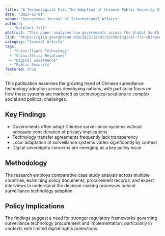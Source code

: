 ```yaml
---
title: "A Technological Fix: The Adoption of Chinese Public Security Systems"
date: "2023-12-01"
venue: "Georgetown Journal of International Affairs"
authors:
  - "Bulelani Jili"
abstract: "This paper analyzes how governments across the Global South adopt and implement Chinese surveillance technologies as solutions to public security challenges. Drawing on case studies from Africa and Asia, the research examines the political economy of technology transfer and its implications for digital sovereignty."
link: "https://gjia.georgetown.edu/2023/12/01/technological-fix-chinese-public-security/"
category: "Journal Article"
tags:
  - "Surveillance Technology"
  - "China-Africa Relations"
  - "Digital Governance"
  - "Public Security"
featured: true
---
```


This publication examines the growing trend of Chinese surveillance technology adoption across developing nations, with particular focus on how these systems are marketed as technological solutions to complex social and political challenges.

## Key Findings

- Governments often adopt Chinese surveillance systems without adequate consideration of privacy implications
- Technology transfer agreements frequently lack transparency
- Local adaptation of surveillance systems varies significantly by context
- Digital sovereignty concerns are emerging as a key policy issue

## Methodology

The research employs comparative case study analysis across multiple countries, examining policy documents, procurement records, and expert interviews to understand the decision-making processes behind surveillance technology adoption.

## Policy Implications

The findings suggest a need for stronger regulatory frameworks governing surveillance technology procurement and implementation, particularly in contexts with limited digital rights protections. 